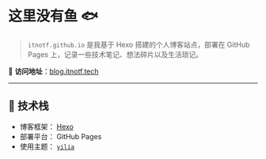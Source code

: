 # 这里没有鱼 🐟

> `itnotf.github.io` 是我基于 Hexo 搭建的个人博客站点，部署在 GitHub Pages 上，记录一些技术笔记、想法碎片以及生活琐记。

📍 **访问地址**：[blog.itnotf.tech](http://blog.itnotf.tech)

---

## 🧰 技术栈

- 博客框架： [Hexo](https://hexo.io/)
- 部署平台： GitHub Pages
- 使用主题： [`yilia`](https://github.com/litten/hexo-theme-yilia)

